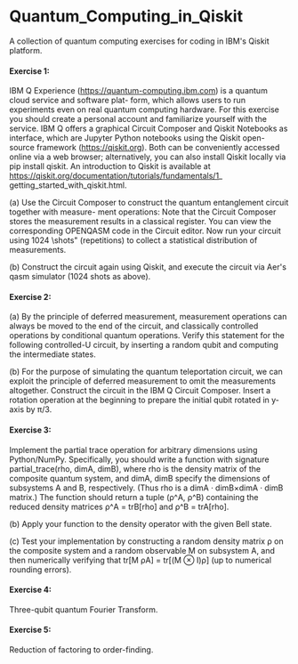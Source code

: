 # Quantum_Computing_in_Qiskit
A collection of quantum computing exercises for coding in IBM's Qiskit platform.

#### Exercise 1:

IBM Q Experience (https://quantum-computing.ibm.com) is a quantum cloud service and software plat-
form, which allows users to run experiments even on real quantum computing hardware. For this exercise you
should create a personal account and familiarize yourself with the service.
IBM Q offers a graphical Circuit Composer and Qiskit Notebooks as interface, which are Jupyter Python
notebooks using the Qiskit open-source framework (https://qiskit.org). Both can be conveniently accessed
online via a web browser; alternatively, you can also install Qiskit locally via pip install qiskit. An
introduction to Qiskit is available at 
https://qiskit.org/documentation/tutorials/fundamentals/1_
getting_started_with_qiskit.html.

(a) Use the Circuit Composer to construct the quantum entanglement circuit together with measure-
ment operations:
Note that the Circuit Composer stores the measurement results in a classical register. You can view the
corresponding OPENQASM code in the Circuit editor. Now run your circuit using 1024 \shots" (repetitions)
to collect a statistical distribution of measurements.

(b) Construct the circuit again using Qiskit, and execute the circuit via Aer's qasm simulator (1024 shots as
above).

#### Exercise 2:

(a) By the principle of deferred measurement, measurement operations can always be moved to the end of the
circuit, and classically controlled operations by conditional quantum operations. Verify this statement for the
following controlled-U circuit, by inserting a random qubit and computing the intermediate states.

(b) For the purpose of simulating the quantum teleportation circuit, we can exploit the principle of deferred
measurement to omit the measurements altogether. Construct the circuit in the IBM Q Circuit Composer. 
Insert a rotation operation at the beginning to prepare the initial qubit rotated in y-axis by π/3.
  
#### Exercise 3:

Implement the partial trace operation for arbitrary dimensions using Python/NumPy. Specifically, you should
write a function with signature partial_trace(rho, dimA, dimB), where rho is the density matrix of the
composite quantum system, and dimA, dimB specify the dimensions of subsystems A and B, respectively. (Thus
rho is a dimA · dimB×dimA · dimB matrix.) The function should return a tuple (ρ^A, ρ^B) containing the reduced
density matrices ρ^A = trB[rho] and ρ^B = trA[rho].

(b) Apply your function to the density operator with the given Bell state.

(c) Test your implementation by constructing a random density matrix ρ on the composite system and a random
observable M on subsystem A, and then numerically verifying that tr[M ρA] = tr[(M ⊗ I)ρ] (up to numerical
rounding errors).

#### Exercise 4: 
Three-qubit quantum Fourier Transform.

#### Exercise 5:
Reduction of factoring to order-finding.
